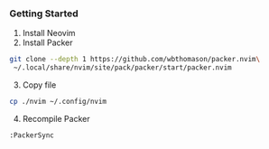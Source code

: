 ### Getting Started

1. Install Neovim
2. Install Packer

```bash
git clone --depth 1 https://github.com/wbthomason/packer.nvim\
 ~/.local/share/nvim/site/pack/packer/start/packer.nvim
```
3. Copy file
```bash
cp ./nvim ~/.config/nvim
```
4. Recompile Packer

```
:PackerSync
```